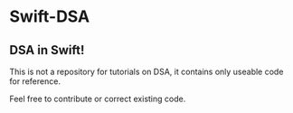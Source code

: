 # Swift-DSA

## DSA in Swift!
This is not a repository for tutorials on DSA, it contains only useable code for reference.

Feel free to contribute or correct existing code.
